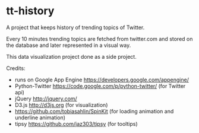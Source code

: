 tt-history
==========

A project that keeps history of trending topics of Twitter.


Every 10 minutes trending topics are fetched from twitter.com and stored on the database and later represented in a visual way.


This data visualization project done as a side project.

 
Credits:
- runs on Google App Engine <https://developers.google.com/appengine/>
- Python-Twitter <https://code.google.com/p/python-twitter/> (for Twitter api)
- jQuery <http://jquery.com/>
- D3.js <http://d3js.org> (for visualization)
- <https://github.com/tobiasahlin/SpinKit> (for loading animation and underline animation)
- tipsy <https://github.com/jaz303/tipsy> (for tooltips)


